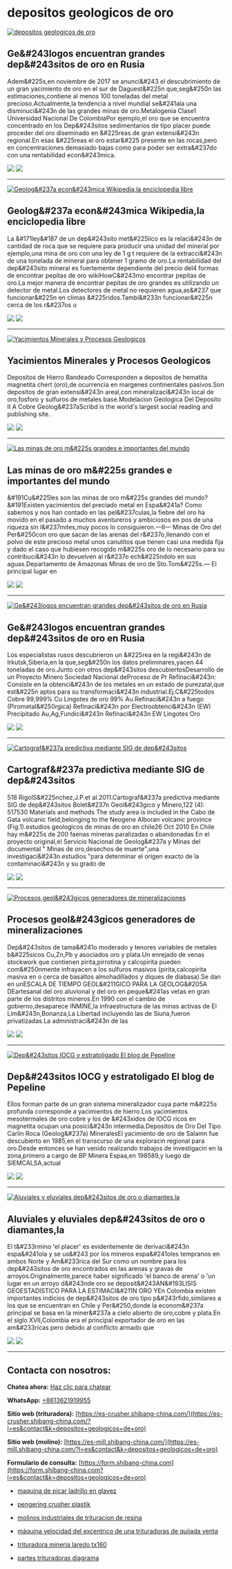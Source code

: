 # depositos geologicos de oro

<a href="https://swt.shibang-china.com/?l=es&img&k=depositos+geologicos+de+oro" target="_blank">![depositos geologicos de oro](http://static.shibang-china.com/all-800x300/730.jpg)</a>

## Ge&#243logos encuentran grandes dep&#243sitos de oro en Rusia
Adem&#225s,en noviembre de 2017 se anunci&#243 el descubrimiento de un gran yacimiento de oro en el sur de Daguest&#225n que,seg&#250n las estimaciones,contiene al menos 100 toneladas del metal precioso.Actualmente,la tendencia a nivel mundial se&#241ala una disminuci&#243n de las grandes minas de oro.Metalogenia Clase1 Universidad Nacional De ColombiaPor ejemplo,el oro que se encuentra concentrado en los Dep&#243sitos sedimentarios de tipo placer puede proceder del oro diseminado en &#225reas de gran extensi&#243n regional.En esas &#225reas el oro estar&#225 presente en las rocas,pero en concentraciones demasiado bajas como para poder ser extra&#237do con una rentabilidad econ&#243mica.


<a href="https://whatsapp.shibangsoft.com/WhatsApp.php" target="_blank" title="WhatsApp">![](http://static.shibang-china.com/icon/whatsapp.png)</a> <a href="https://swt.shibang-china.com/?l=es&icon&k=depositos+geologicos+de+oro" target="_blank">![](http://static.shibang-china.com/icon/chat-es.png)</a>

---

<a href="https://swt.shibang-china.com/?l=es&img&k=depositos+geologicos+de+oro" target="_blank">![Geolog&#237a econ&#243mica Wikipedia,la enciclopedia libre](http://static.shibang-china.com/all-800x300/832.jpg)</a>

## Geolog&#237a econ&#243mica Wikipedia,la enciclopedia libre
La &#171ley&#187 de un dep&#243sito met&#225lico es la relaci&#243n de cantidad de roca que se requiere para producir una unidad del mineral por ejemplo,una mina de oro con una ley de 1 g t requiere de la extracci&#243n de una tonelada de mineral para obtener 1 gramo de oro.La rentabilidad del dep&#243sito mineral es fuertemente dependiente del precio del4 formas de encontrar pepitas de oro wikiHowC&#243mo encontrar pepitas de oro.La mejor manera de encontrar pepitas de oro grandes es utilizando un detector de metal.Los detectores de metal no requieren agua,as&#237 que funcionar&#225n en climas &#225ridos.Tambi&#233n funcionar&#225n cerca de los r&#237os o


<a href="https://whatsapp.shibangsoft.com/WhatsApp.php" target="_blank" title="WhatsApp">![](http://static.shibang-china.com/icon/whatsapp.png)</a> <a href="https://swt.shibang-china.com/?l=es&icon&k=depositos+geologicos+de+oro" target="_blank">![](http://static.shibang-china.com/icon/chat-es.png)</a>

---

<a href="https://swt.shibang-china.com/?l=es&img&k=depositos+geologicos+de+oro" target="_blank">![Yacimientos Minerales y Procesos Geologicos](http://static.shibang-china.com/all-800x300/440.jpg)</a>

## Yacimientos Minerales y Procesos Geologicos
Depositos de Hierro Bandeado Corresponden a depositos de hematita magnetita chert (oro),de ocurrencia en margenes continentales pasivos.Son depositos de gran extensi&#243n areal,con mineralizaci&#243n local de oro,fosforo y sulfuros de metales base.Modelacion Geologica Del Deposito II A Cobre Geolog&#237aScribd is the world's largest social reading and publishing site.


<a href="https://whatsapp.shibangsoft.com/WhatsApp.php" target="_blank" title="WhatsApp">![](http://static.shibang-china.com/icon/whatsapp.png)</a> <a href="https://swt.shibang-china.com/?l=es&icon&k=depositos+geologicos+de+oro" target="_blank">![](http://static.shibang-china.com/icon/chat-es.png)</a>

---

<a href="https://swt.shibang-china.com/?l=es&img&k=depositos+geologicos+de+oro" target="_blank">![Las minas de oro m&#225s grandes e importantes del mundo](http://static.shibang-china.com/all-800x300/1369.jpg)</a>

## Las minas de oro m&#225s grandes e importantes del mundo
&#191Cu&#225les son las minas de oro m&#225s grandes del mundo? &#191Existen yacimientos del preciado metal en Espa&#241a? Como sabemos y nos han contado en las pel&#237culas,la fiebre del oro ha movido en el pasado a muchos aventureros y ambiciosos en pos de una riqueza sin l&#237mites,muy pocos lo consiguieron.—II— Minas de Oro del Per&#250con oro que sacan de las arenas del r&#237o,llenando con el polvo de este precioso metal unos canutitos que tienen casi una medida fija y dado el caso que hubiesen recogido m&#225s oro de lo necesario para su contribuci&#243n lo devuelven al r&#237o ech&#225ndolo en sus aguas.Departamento de Amazonas Minas de oro de Sto.Tom&#225s.— El principal lugar en


<a href="https://whatsapp.shibangsoft.com/WhatsApp.php" target="_blank" title="WhatsApp">![](http://static.shibang-china.com/icon/whatsapp.png)</a> <a href="https://swt.shibang-china.com/?l=es&icon&k=depositos+geologicos+de+oro" target="_blank">![](http://static.shibang-china.com/icon/chat-es.png)</a>

---

<a href="https://swt.shibang-china.com/?l=es&img&k=depositos+geologicos+de+oro" target="_blank">![Ge&#243logos encuentran grandes dep&#243sitos de oro en Rusia](http://static.shibang-china.com/all-800x300/8.jpg)</a>

## Ge&#243logos encuentran grandes dep&#243sitos de oro en Rusia
Los especialistas rusos descubrieron un &#225rea en la regi&#243n de Irkutsk,Siberia,en la que,seg&#250n los datos preliminares,yacen 44 toneladas de oro.Junto con otros dep&#243sitos descubiertosDesarrollo de un Proyecto Minero Sociedad Nacional deProceso de Pr Refinaci&#243n: Consiste en la obtenci&#243n de los metales en un estado de purezatal,que est&#225n aptos para su transformaci&#243n industrial.Ej.C&#225todos Cobre 99,999% Cu Lingotes de oro 99% Au.Refinaci&#243n a fuego (Pirometal&#250rgica) Refinaci&#243n por Electroobtenci&#243n (EW) Precipitado Au,Ag,Fundici&#243n Refinaci&#243n EW Lingotes Oro


<a href="https://whatsapp.shibangsoft.com/WhatsApp.php" target="_blank" title="WhatsApp">![](http://static.shibang-china.com/icon/whatsapp.png)</a> <a href="https://swt.shibang-china.com/?l=es&icon&k=depositos+geologicos+de+oro" target="_blank">![](http://static.shibang-china.com/icon/chat-es.png)</a>

---

<a href="https://swt.shibang-china.com/?l=es&img&k=depositos+geologicos+de+oro" target="_blank">![Cartograf&#237a predictiva mediante SIG de dep&#243sitos](http://static.shibang-china.com/all-800x300/275.jpg)</a>

## Cartograf&#237a predictiva mediante SIG de dep&#243sitos
518 RigolS&#225nchez,J.P.et al.2011.Cartograf&#237a predictiva mediante SIG de dep&#243sitos Bolet&#237n Geol&#243gico y Minero,122 (4): 517530 Materials and methods The study area is included in the Cabo de Gata volcanic field,belonging to the Neogene Alboran volcanic province (Fig.1).estudios geologicos de minas de oro en chile26 Oct 2010 En Chile hay m&#225s de 200 faenas mineras paralizadas o abandonadas En el proyecto original,el Servicio Nacional de Geolog&#237a y Minas del documental " Minas de oro,desechos de muerte",una investigaci&#243n.estudios "para determinar el origen exacto de la contaminaci&#243n y su grado de


<a href="https://whatsapp.shibangsoft.com/WhatsApp.php" target="_blank" title="WhatsApp">![](http://static.shibang-china.com/icon/whatsapp.png)</a> <a href="https://swt.shibang-china.com/?l=es&icon&k=depositos+geologicos+de+oro" target="_blank">![](http://static.shibang-china.com/icon/chat-es.png)</a>

---

<a href="https://swt.shibang-china.com/?l=es&img&k=depositos+geologicos+de+oro" target="_blank">![Procesos geol&#243gicos generadores de mineralizaciones](http://static.shibang-china.com/all-800x300/694.jpg)</a>

## Procesos geol&#243gicos generadores de mineralizaciones
Dep&#243sitos de tama&#241o moderado y tenores variables de metales b&#225sicos Cu,Zn,Pb y asociados oro y plata.Un enrejado de venas stockwork que contienen pirita,pirrotina y calcopirita pueden com&#250nmente infrayacen a los sulfuros masivos (pirita,calcopirita masiva en o cerca de basaltos almohadillados y diques de diabasa).Se dan en unESCALA DE TIEMPO GEOL&#211GICO PARA LA GEOLOG&#205A DEartesanal del oro aluvional y del oro en peque&#241as vetas en gran parte de los distritos mineros.En 1990 con el cambio de gobierno,desaparece INMINE,la infraestructura de las minas activas de El Lim&#243n,Bonanza,La Libertad incluyendo las de Siuna,fueron privatizadas.La administraci&#243n de las


<a href="https://whatsapp.shibangsoft.com/WhatsApp.php" target="_blank" title="WhatsApp">![](http://static.shibang-china.com/icon/whatsapp.png)</a> <a href="https://swt.shibang-china.com/?l=es&icon&k=depositos+geologicos+de+oro" target="_blank">![](http://static.shibang-china.com/icon/chat-es.png)</a>

---

<a href="https://swt.shibang-china.com/?l=es&img&k=depositos+geologicos+de+oro" target="_blank">![Dep&#243sitos IOCG y estratoligado El blog de Pepeline](http://static.shibang-china.com/all-800x300/1022.jpg)</a>

## Dep&#243sitos IOCG y estratoligado El blog de Pepeline
Ellos forman parte de un gran sistema mineralizador cuya parte m&#225s profunda corresponde a yacimientos de hierro.Los yacimientos mesotermales de oro cobre y los de &#243xidos de IOCG ricos en magnetita ocupan una posici&#243n intermedia.Depositos de Oro Del Tipo Carlin Roca (Geolog&#237a) MineralesEl yacimiento de oro de Salamn fue descubierto en 1985,en el transcurso de una exploracin regional para oro.Desde entonces se han venido realizando trabajos de investigacin en la zona,primero a cargo de BP Minera Espaa,en 198589,y luego de SIEMCALSA,actual


<a href="https://whatsapp.shibangsoft.com/WhatsApp.php" target="_blank" title="WhatsApp">![](http://static.shibang-china.com/icon/whatsapp.png)</a> <a href="https://swt.shibang-china.com/?l=es&icon&k=depositos+geologicos+de+oro" target="_blank">![](http://static.shibang-china.com/icon/chat-es.png)</a>

---

<a href="https://swt.shibang-china.com/?l=es&img&k=depositos+geologicos+de+oro" target="_blank">![Aluviales y eluviales dep&#243sitos de oro o diamantes,la](http://static.shibang-china.com/all-800x300/188.jpg)</a>

## Aluviales y eluviales dep&#243sitos de oro o diamantes,la
El t&#233rmino 'el placer' es evidentemente de derivaci&#243n espa&#241ola y se us&#243 por los mineros espa&#241oles tempranos en ambos Norte y Am&#233rica del Sur como un nombre para los dep&#243sitos de oro encontrados en las arenas y gravas de arroyos.Originalmente,parece haber significado 'el banco de arena' o 'un lugar en un arroyo d&#243nde oro se deposit&#243AN&#193LISIS GEOESTADISTICO PARA LA ESTIMACI&#211N ORO YEn Colombia existen importantes indicios de dep&#243sitos de oro tipo p&#243rfido,similares a los que se encuentran en Chile y Per&#250,donde la econom&#237a principal se basa en la miner&#237a a cielo abierto de oro,cobre y plata.En el siglo XVII,Colombia era el principal exportador de oro en las am&#233ricas pero debido al conflicto armado que


<a href="https://whatsapp.shibangsoft.com/WhatsApp.php" target="_blank" title="WhatsApp">![](http://static.shibang-china.com/icon/whatsapp.png)</a> <a href="https://swt.shibang-china.com/?l=es&icon&k=depositos+geologicos+de+oro" target="_blank">![](http://static.shibang-china.com/icon/chat-es.png)</a>

---
## Contacta con nosotros:

**Chatea ahora:** [Haz clic para chatear](https://swt.shibang-china.com?l=es&contact&k=depositos+geologicos+de+oro)

**WhatsApp:**  [+8613621919955](https://whatsapp.shibangsoft.com/WhatsApp.php)

**Sitio web (trituradora):** [https://es-crusher.shibang-china.com/](https://es-crusher.shibang-china.com/?l=es&contact&k=depositos+geologicos+de+oro)

**Sitio web (molino):** [https://es-mill.shibang-china.com/](https://es-mill.shibang-china.com/?l=es&contact&k=depositos+geologicos+de+oro)

**Formulario de consulta:** [https://form.shibang-china.com](https://form.shibang-china.com?l=es&contact&k=depositos+geologicos+de+oro)

* [maquina de picar ladrillo en glavez](../67/maquina%20de%20picar%20ladrillo%20en%20glavez.md)

* [pengering crusher plastik](../70/pengering%20crusher%20plastik.md)

* [molinos industriales de trituracion de resina](../70/molinos%20industriales%20de%20trituracion%20de%20resina.md)

* [máquina velocidad del excentrico de una trituradoras de quijada venta](../80/m%C3%A1quina%20velocidad%20del%20excentrico%20de%20una%20trituradoras%20de%20quijada%20venta.md)

* [trituradora mineria laredo tx160](../76/trituradora%20mineria%20laredo%20tx160.md)

* [partes trituradoras diagrama](../80/partes%20trituradoras%20diagrama.md)